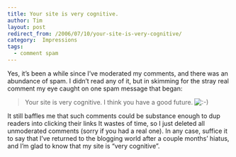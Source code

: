 ```yaml
---
title: Your site is very cognitive.
author: Tim
layout: post
redirect_from: /2006/07/10/your-site-is-very-cognitive/
category:  Impressions
tags:
  - comment spam
---
```

Yes, it&#8217;s been a while since I&#8217;ve moderated my comments, and there was an abundance of spam. I didn&#8217;t read any of it, but in skimming for the stray real comment my eye caught on one spam message that began:

> Your site is very cognitive. I think you have a good future. <img src="http://timshadel.com/wp-includes/images/smilies/icon_smile.gif" alt=":-)" class="wp-smiley" />

It still baffles me that such comments could be substance enough to dup readers into clicking their links It wastes of time, so I just deleted all unmoderated comments (sorry if you had a real one). In any case, suffice it to say that I&#8217;ve returned to the blogging world after a couple months&#8217; hiatus, and I&#8217;m glad to know that my site is &#8220;very cognitive&#8221;.
